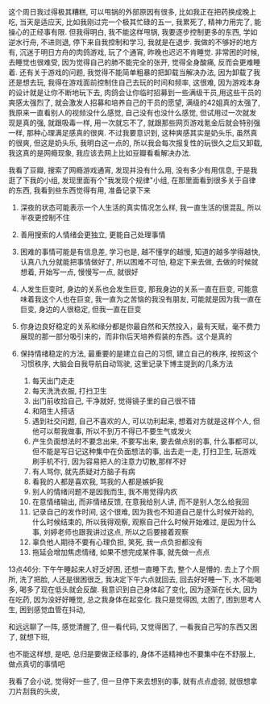 这个周日我过得极其糟糕, 可以甩锅的外部原因有很多, 比如我正在把药换成晚上吃, 当天是适应天, 比如我刚过完一个极其忙碌的五一, 我累死了, 精神力用完了, 能操心的正经事有限.
但我得明白, 我不能这样甩锅, 我要逐步控制更多的东西, 学如逆水行舟, 不进则退, 停下来自我控制和学习, 我就是在退步.
我做的不够好的地方有, 沉迷于明日方舟的肉鸽游戏, 玩了个通宵, 昨晚也迟迟不肯睡觉.
非常困的时候, 去睡觉也很难受, 因为觉得自己的肺不能完全的张开, 觉得全身酸痛, 反而会更难睡着.
还有关于游戏的问题, 我觉得不能简单粗暴的把卸载当解决办法, 因为卸载了我还是想去玩, 我得在游戏面前控制住自己去玩的时间和频率, 这很难, 因为游戏本身的设计就是让你不断地玩下去, 肉鸽会让你临时招募到一些满级干员,用这些干员的爽感太强烈了, 就会激发人招募和培养自己的干员的愿望, 满级的42姐真的太强了, 我原来一直看别人的视频没什么感觉, 自己没有也没什么感觉, 但试用过一次就发现是真的强, 就跟吸毒一样, 用一次就忘不了, 就跟那些网页游戏氪金后就会特别强一样, 那种心理满足感真的很爽.
不过我要意识到, 这种爽感其实是奶头乐, 虽然真的很爽, 但这是奶头乐, 我明白这一点的, 所以我会每次报复性的玩很久之后又卸载, 我这真的是网瘾现象, 我应该去网上比如豆瓣看看解决办法.

我看了豆瓣, 搜索了网瘾游戏通宵, 发现并没有什么用, 没有多少有用信息, 于是我逛了下我的小组, 发现里面有个"我发现个规律"小组, 在那里面看到很多关于自律的东西, 我看到些东西觉得有用, 准备记录下来

1. 深夜的状态可能表示一个人生活的真实情况怎么样, 
我一直生活的很混乱, 所以半夜更控制不住

2. 善用搜索的人情绪会更独立, 更能自己处理事情
3. 困难的事情可能是有信息差, 学习也是, 越不懂学的越慢, 知道的越多学得越快, 认真八九分就能把事情做好了, 所以困难不可怕, 稳定下来去做, 去做的时候就想着, 开始写一点, 慢慢写一点, 就很好

4. 人发生巨变时, 身边的关系也会发生巨变, 那我身边的关系一直在巨变, 可能意味着我这个人也在巨变, 我一直为之苦恼的我没有朋友, 可能就是因为我一直在巨变, 身边的人很稳定, 但我一直在巨变
5. 你身边良好稳定的关系和缘分都是你最自然和天然投入，最有天赋，毫不费力展现的那一部分吸引来的，而非你后天培养假装的东西。这个是真的
6. 保持情绪稳定的方法, 最重要的是建立自己的习惯, 建立自己的秩序, 按照这个习惯秩序, 大脑会自我导航自动驾驶, 这里记录下博主提到的几条方法
	1. 每天出门走走
	2. 每天洗洗衣服, 打扫卫生
	3. 出门前收拾自己, 干净就好, 觉得镜子里的自己很不错
	4. 和陌生人搭话
	5. 遇到社交问题, 自己不喜欢的人, 可以功利起来, 想着对方就是这样个人, 但他可以帮我做事, 所以不到万不得已不要生气或发火
	6. 产生负面想法时不要念出来, 不要写出来, 要去做点别的事, 什么事都可以, 但不能是写日记这种集中在负面想法的事, 出去走一走, 打扫卫生, 玩游戏刷手机不行, 因为容易把人的注意力切散,那样不好
	7. 有人骂你, 就先质疑对方脑子有病
	8. 看我的人都是喜欢我, 骂我的人都是嫉妒我
	9. 别人的情绪问题不是因我而生, 我不用觉得内疚
	10. 在意情绪输出, 而非情绪反馈, 在意我给别人讲, 而不是别人怎么给我回
	11. 记录自己的发作时间, 这个很难, 因为我也不知道自己是什么时候开始的, 什么时候结束的, 所以我得观察, 观察自己什么时候开始难过, 是因为什么事, 刘婷老师也跟我讲过这点, 所以之后要接着观察
	12. 辜负他人期待不要有心理负担, 笑死, 我一点负担都没有
	13. 拖延会增加焦虑情绪, 如果不想完成某件事, 就先做一点点


13点46分: 下午午睡起来人好乏好困, 还想一直睡下去, 整个人是懵的.
去上了个厕所, 洗了把脸, 人还是很困很乏, 我决定下午六点就回去, 回去好好睡一下, 
水不能喝多, 喝多了现在低头就会反酸.
我意识到自己身体起了变化, 因为逐渐在长大, 因为在吃药, 因为没好好睡觉, 总之我身体在起变化.
我只是觉得困, 太困了, 困到思考人生, 困到感觉血管在抖动, 

和远远聊了一阵, 感觉清醒了, 但一看代码, 又觉得困了, 一看我自己写的东西又困了, 就想下班, 

也不能这样想, 是吧, 总归是要做正经事的, 身体不适精神也不要集中在不舒服上, 做点真切的事情吧

我看了会小说, 觉得好一些了, 但一旦停下来去想别的事, 就有点点虚弱, 就很想拿刀片刮我的头皮, 